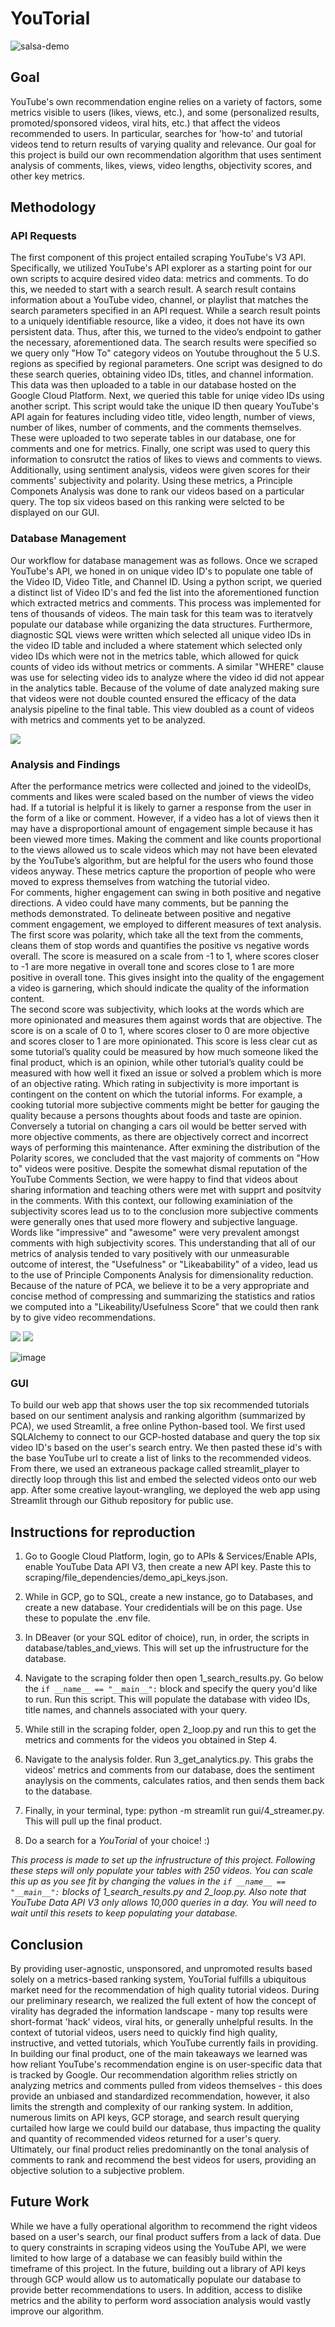 # YouTorial
![salsa-demo](https://user-images.githubusercontent.com/98052656/168164904-cde501ad-1696-4e29-9e12-84d327171c5e.gif)

## Goal
YouTube's own recommendation engine relies on a variety of factors, some metrics visible to users (likes, views, etc.), and some (personalized results, promoted/sponsored videos, viral hits, etc.) that affect the videos recommended to users. In particular, searches for 'how-to' and tutorial videos tend to return results of varying quality and relevance. Our goal for this project is build our own recommendation algorithm that uses sentiment analysis of comments, likes, views, video lengths, objectivity scores, and other key metrics. 

## Methodology

### API Requests

The first component of this project entailed scraping YouTube's V3 API. Specifically, we utilized YouTube's API explorer as a starting point for our own scripts to acquire desired video data: metrics and comments. To do this, we needed to start with a search result. A search result contains information about a YouTube video, channel, or playlist that matches the search parameters specified in an API request. While a search result points to a uniquely identifiable resource, like a video, it does not have its own persistent data. Thus, after this, we turned to the video’s endpoint to gather the necessary, aforementioned data. The search results were specified so we query only "How To" category videos on Youtube throughout the 5 U.S. regions as specified by regional parameters. One script was designed to do these search queries, obtaining video IDs, titles, and channel information.  This data was then uploaded to a table in our database hosted on the Google Cloud Platform.  Next, we queried this table for uniqe video IDs using another script. This script would take the unique ID then queary YouTube's API again for features including video title, video length, number of views, number of likes, number of comments, and the comments themselves. These were uploaded to two seperate tables in our database, one for comments and one for metrics.  Finally, one script was used to query this information to consrutct the ratios of likes to views and comments to views. Additionally,  using sentiment analysis, videos were given scores for their comments' subjectivity and polarity.  Using these metrics, a Principle Componets Analysis was done to rank our videos based on a particular query.  The top six videos based on this ranking were selcted to be displayed on our GUI.

### Database Management

Our workflow for database management was as follows. Once we scraped YouTube's API, we honed in on unique video ID's to populate one table of the Video ID, Video Title, and Channel ID. Using a python script, we queried a distinct list of Video ID's and fed the list into the aforementioned function which extracted metrics and comments. This process was implemented for tens of thousands of videos. The main task for this team was to iteratvely populate our database while organizing the data structures. Furthermore, diagnostic SQL views were written which selected all unique video IDs in the video ID table and included a where statement which selected only video IDs which were not in the metrics table, which allowed for quick counts of video ids without metrics or comments.  A similar "WHERE" clause was use for selecting video ids to analyze where the video id did not appear in the analytics table. Because of the volume of date analyzed making sure that videos were not double counted ensured the  efficacy of the data analysis pipeline to the final table. This view doubled as a count of videos with metrics and comments yet to be analyzed.

![](miscellaneous/assets/YouTorial_wordcloud.png)

### Analysis and Findings

 After the performance metrics were collected and joined to the videoIDs, comments and likes were scaled based on the number of views the video had. If a tutorial is helpful it is likely to garner a response from the user in the form of a like or comment. However, if a video has a lot of views then it may have a disproportional amount of engagement simple because it has been viewed more times. Making the comment and like counts proportional to the views allowed us to scale videos which may not have been elevated by the YouTube’s algorithm, but are helpful for the users who found those videos anyway. These metrics capture the proportion of people who were moved to express themselves from watching the tutorial video.  
 For comments, higher engagement can swing in both positive and negative directions. A video could have many comments, but be panning the methods demonstrated. To delineate between positive and negative comment engagement, we employed to different measures of text analysis. The first score was polarity, which take all the text from the comments, cleans them of stop words and quantifies the positive vs negative words overall. The score is measured on a scale from -1 to 1, where scores closer to -1 are more negative in  overall tone and scores close to 1 are more positive in overall tone. This gives insight into the quality of the engagement a video is garnering, which should indicate the quality of the information content.  
 The second score was subjectivity, which looks at the words which are more opinionated and measures them against words that are objective. The score is on a scale of 0 to 1, where scores closer to 0 are more objective and scores closer to 1 are more opinionated. This score is less clear cut as some tutorial’s quality could be measured by how much someone liked the final product, which is an opinion, while other tutorial’s quality could be measured with how well it fixed an issue or solved a problem which is more of an objective rating. Which rating in subjectivity is more important is contingent on the content on which the tutorial informs. For example, a cooking tutorial more subjective comments might be better for gauging the quality because a persons thoughts about foods and taste are opinion. Conversely a tutorial on changing a cars oil would be better served with more objective comments, as there are objectively correct and incorrect ways of performing this maintenance.
 After exmining the distribution of the Polarity scores, we concluded that the vast majority of comments on "How to" videos were positive. Despite the somewhat dismal reputation of the YouTube Comments Section, we were happy to find that videos about sharing information and teaching others were met with supprt and positvity in the comments. With this context, our following examiniation of the subjectivity scores lead us to to the conclusion more subjective comments were generally ones that used more flowery and subjective language. Words like "impressive" and "awesome" were very prevalent amongst comments with high subjectivity scores. This understanding that all of our metrics of analysis tended to vary positively with our unmeasurable outcome of interest, the "Usefulness" or "Likeabability" of a video, lead us to the use of Principle Components Analysis for dimensionality reduction. Because of the nature of PCA, we believe it to be a very appropriate and concise method of compressing and summarizing the statistics and ratios we computed into a "Likeability/Usefulness Score" that we could then rank by to give video recommendations.

![](analytics/P9.png) ![](analytics/P10.png)  

![image](https://user-images.githubusercontent.com/98063426/168331974-68ff30d8-c501-40e4-8bab-df2e87850c99.png)

### GUI 
To build our web app that shows user the top six recommended tutorials based on our sentiment analysis and ranking algorithm (summarized by PCA), we used Streamlit, a free online Python-based tool. We first used SQLAlchemy to connect to our GCP-hosted database and query the top six video ID's based on the user's search entry. We then pasted these id's with the base YouTube url to create a list of links to the recommended videos. From there, we used an extraneous package called streamlit_player to directly loop through this list and embed the selected videos onto our web app. After some creative layout-wrangling, we deployed the web app using Streamlit through our Github repository for public use. 

## Instructions for reproduction

 1) Go to Google Cloud Platform, login, go to APIs & Services/Enable APIs, enable YouTube Data API V3, then create a new API key.  Paste this to scraping/file_dependencies/demo_api_keys.json. 

2) While in GCP, go to SQL, create a new instance, go to Databases, and create a new database. Your credidentials will be on this page.  Use these to populate the .env file.

3) In DBeaver (or your SQL editor of choice), run, in order, the scripts in database/tables_and_views.  This will set up the infrustructure for the database.

4) Navigate to the scraping folder then open 1_search_results.py.  Go below the `if __name__ == "__main__":` block and specify the query you'd like to run.  Run this script.  This will populate the database with video IDs, title names, and channels associated with your query.

5) While still in the scraping folder, open 2_loop.py and run this to get the metrics and comments for the videos you obtained in Step 4.

6) Navigate to the analysis folder.  Run 3_get_analytics.py. This grabs the videos' metrics and comments from our database, does the sentiment anaylysis on the comments, calculates ratios, and then sends them back to the database.

7) Finally, in your terminal, type: python -m streamlit run gui/4_streamer.py.  This will pull up the final product.

8) Do a search for a *YouTorial* of your choice! :)

*This process is made to set up the infrustructure of this project.  Following these steps will only populate your tables with 250 videos.  You can scale this up as you see fit by changing the values in the `if __name__ == "__main__":` blocks of 1_search_results.py and 2_loop.py.  Also note that YouTube Data API V3 only allows 10,000 queries in a day.  You will need to wait until this resets to keep populating your database.*

## Conclusion
 By providing user-agnostic, unsponsored, and unpromoted results based solely on a metrics-based ranking system, YouTorial fulfills a ubiquitous market need for the recommendation of high quality tutorial videos. During our preliminary research, we realized the full extent of how the concept of virality has degraded the information landscape - many top results were short-format 'hack' videos, viral hits, or generally unhelpful results. In the context of tutorial videos, users need to quickly find high quality, instructive, and vetted tutorials, which YouTube currently fails in providing. In building our final product, one of the main takeaways we learned was how reliant YouTube's recommendation engine is on user-specific data that is tracked by Google. Our recommendation algorithm relies strictly on analyzing metrics and comments pulled from videos themselves - this does provide an unbiased and standardized recommendation, however, it also limits the strength and complexity of our ranking system. In addition, numerous limits on API keys, GCP storage, and search result querying curtailed how large we could build our database, thus impacting the quality and quantity of recommended videos returned for a user's query. Ultimately, our final product relies predominantly on the tonal analysis of comments to rank and recommend the best videos for users, providing an objective solution to a subjective problem. 
 
## Future Work 
While we have a fully operational algorithm to recommend the right videos based on a user's search, our final product suffers from a lack of data. Due to query constraints in scraping videos using the YouTube API, we were limited to how large of a database we can feasibly build within the timeframe of this project. In the future, building out a library of API keys through GCP would allow us to automatically populate our database to provide better recommendations to users. In addition, access to dislike metrics and the ability to perform word association analysis would vastly improve our algorithm. 
